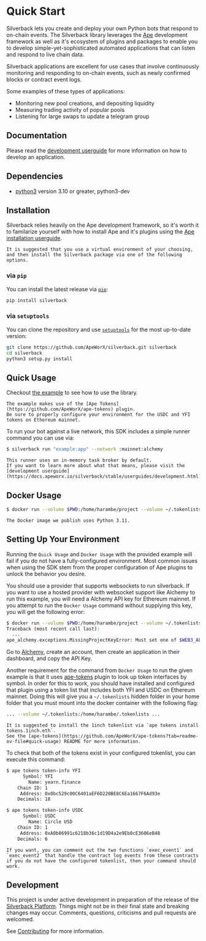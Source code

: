# Quick Start

Silverback lets you create and deploy your own Python bots that respond to on-chain events.
The Silverback library leverages the [Ape](https://docs.apeworx.io/ape/stable/userguides/quickstart) development framework as well as it's ecosystem of plugins and packages to enable you to develop simple-yet-sophisticated automated applications that can listen and respond to live chain data.

Silverback applications are excellent for use cases that involve continuously monitoring and responding to on-chain events, such as newly confirmed blocks or contract event logs.

Some examples of these types of applications:

- Monitoring new pool creations, and depositing liquidity
- Measuring trading activity of popular pools
- Listening for large swaps to update a telegram group

## Documentation

Please read the [development userguide](https://docs.apeworx.io/silverback/stable/userguides/development.html) for more information on how to develop an application.

## Dependencies

- [python3](https://www.python.org/downloads) version 3.10 or greater, python3-dev

## Installation

Silverback relies heavily on the Ape development framework, so it's worth it to familarize yourself with how to install Ape and it's plugins using the [Ape installation userguide](https://docs.apeworx.io/ape/latest/userguides/quickstart#installation).

```{note}
It is suggested that you use a virtual environment of your choosing, and then install the Silverback package via one of the following options.
```

### via `pip`

You can install the latest release via [`pip`](https://pypi.org/project/pip/):

```bash
pip install silverback
```

### via `setuptools`

You can clone the repository and use [`setuptools`](https://github.com/pypa/setuptools) for the most up-to-date version:

```bash
git clone https://github.com/ApeWorX/silverback.git silverback
cd silverback
python3 setup.py install
```

## Quick Usage

Checkout [the example](./example.py) to see how to use the library.

```{note}
The example makes use of the [Ape Tokens](https://github.com/ApeWorX/ape-tokens) plugin.
Be sure to properly configure your environment for the USDC and YFI tokens on Ethereum mainnet.
```

To run your bot against a live network, this SDK includes a simple runner command you can use via:

```sh
$ silverback run "example:app" --network :mainnet:alchemy
```

```{note}
This runner uses an in-memory task broker by default.
If you want to learn more about what that means, please visit the [development userguide](https://docs.apeworx.io/silverback/stable/userguides/development.html).
```

## Docker Usage

```sh
$ docker run --volume $PWD:/home/harambe/project --volume ~/.tokenlists:/home/harambe/.tokenlists apeworx/silverback:latest run "example:app" --network :mainnet
```

```{note}
The Docker image we publish uses Python 3.11.
```

## Setting Up Your Environment

Running the `Quick Usage` and `Docker Usage` with the provided example will fail if you do not have a fully-configured environment.
Most common issues when using the SDK stem from the proper configuration of Ape plugins to unlock the behavior you desire.

You should use a provider that supports websockets to run silverback.
If you want to use a hosted provider with websocket support like Alchemy to run this example, you will need a Alchemy API key for Ethereum mainnet.
If you attempt to run the `Docker Usage` command without supplying this key, you will get the following error:

```bash
$ docker run --volume $PWD:/home/harambe/project --volume ~/.tokenlists:/home/harambe/.tokenlists apeworx/silverback:latest run "example:app" --network :mainnet:alchemy
Traceback (most recent call last):
  ...
ape_alchemy.exceptions.MissingProjectKeyError: Must set one of $WEB3_ALCHEMY_PROJECT_ID, $WEB3_ALCHEMY_API_KEY, $WEB3_ETHEREUM_MAINNET_ALCHEMY_PROJECT_ID, $WEB3_ETHEREUM_MAINNET_ALCHEMY_API_KEY.
```

Go to [Alchemy](https://alchemy.com), create an account, then create an application in their dashboard, and copy the API Key.

Another requirement for the command from `Docker Usage` to run the given example is that it uses [ape-tokens](https://github.com/ApeWorX/ape-tokens) plugin to look up token interfaces by symbol.
In order for this to work, you should have installed and configured that plugin using a token list that includes both YFI and USDC on Ethereum mainnet.
Doing this will give you a `~/.tokenlists` hidden folder in your home folder that you must mount into the docker container with the following flag:

```bash
... --volume ~/.tokenlists:/home/harambe/.tokenlists ...
```

```{note}
It is suggested to install the 1inch tokenlist via `ape tokens install tokens.1inch.eth`.
See the [ape-tokens](https://github.com/ApeWorX/ape-tokens?tab=readme-ov-file#quick-usage) README for more information.
```

To check that both of the tokens exist in your configured tokenlist, you can execute this command:

```bash
$ ape tokens token-info YFI
      Symbol: YFI
        Name: yearn.finance
    Chain ID: 1
     Address: 0x0bc529c00C6401aEF6D220BE8C6Ea1667F6Ad93e
    Decimals: 18

$ ape tokens token-info USDC
      Symbol: USDC
        Name: Circle USD
    Chain ID: 1
     Address: 0xA0b86991c6218b36c1d19D4a2e9Eb0cE3606eB48
    Decimals: 6
```

```{note}
If you want, you can comment out the two functions `exec_event1` and `exec_event2` that handle the contract log events from these contracts if you do not have the configured tokenlist, then your command should work.
```

## Development

This project is under active development in preparation of the release of the [Silverback Platform](https://silverback.apeworx.io).
Things might not be in their final state and breaking changes may occur.
Comments, questions, criticisms and pull requests are welcomed.

See [Contributing](https://github.com/ApeWorX/silverback/blob/main/CONTRIBUTING.md) for more information.
